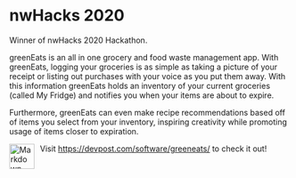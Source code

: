 # nwHacks 2020
Winner of nwHacks 2020 Hackathon.

greenEats is an all in one grocery and food waste management app. With greenEats, logging your groceries is as simple as taking a picture of your receipt or listing out purchases with your voice as you put them away. With this information greenEats holds an inventory of your current groceries (called My Fridge) and notifies you when your items are about to expire. 

Furthermore, greenEats can even make recipe recommendations based off of items you select from your inventory, inspiring creativity while promoting usage of items closer to expiration.

<img src="https://challengepost-s3-challengepost.netdna-ssl.com/photos/production/software_photos/000/909/198/datas/original.png"
     alt="Markdown Monster icon"
     style="float: left; margin-right: 10px;" height="45" width="45" />



Visit https://devpost.com/software/greeneats/ to check it out!
